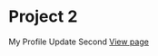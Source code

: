 # Project 2
My Profile Update Second
[View page](https://panduprayudi.github.io/2-my-profil-second/)
